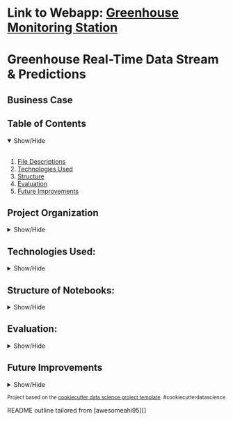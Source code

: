 **Link to Webapp**: **<a href="http://greenhouseapp.s3-website.us-east-2.amazonaws.com" target="_blank">Greenhouse Monitoring Station</a>**
==============================================
Greenhouse Real-Time Data Stream & Predictions
=============================================

## Business Case
<a name="Business_Case"></a>

## Table of Contents
<details open>
  <summary>Show/Hide</summary>
  <br>
 
1. [ File Descriptions ](#File_Description)
2. [ Technologies Used ](#Technologies_Used)    
3. [ Structure ](#Structure)
4. [ Evaluation ](#Evaluation)
5. [ Future Improvements ](#Future_Improvements)

</details>


## Project Organization

<details>
<a name="File_Description"></a>
<summary>Show/Hide</summary>
 <br>


    ├── LICENSE
    ├── .gitignore
    ├── README.md          <- The top-level README for developers using this project.
    ├──
    ├── .github
    │   └── workflows       <- Folder for CI/CD workflows using github Actions
    │       └── CI.yml       <- YAML file for github Actions
    │
    ├── images               <- Folder for images used in README
    │   └── README         
    │
    ├── requirements.txt   <- The requirements file for reproducing the analysis environment, e.g.
    │                         generated with `pip freeze > requirements.txt`
    |
    └── src                <- Source code for use in this project.
        │
        ├── hardware       <- Scripts to run the arduino board & sensor program
        |   ├── secrets.h  <- Location of information needed to connect to IOT and wifi
        │   └── main.cpp   <- main script for sensor board written in Arduino (C++ based)
        │
        ├── webapp          <- Scripts to create a real-time websocket connection app
        |   ├── app.js      <- Scripts to connect to websocket API and recieve data
        │   └── index.html  <- Script to create the main structure of the web app in html
        │
        └── 
--------
  </details>   

## Technologies Used:
<details>
<a name="Technologies_Used"></a>
<summary>Show/Hide</summary>
<br>
    
![AWS Architecture](/images/WeatherStation.jpg)


      
    ├──AWS
        ├── IOT CORE
        ├── Kinesis Data Streams
        ├── Kinesis Firehose
        ├── S3
        ├── Sagemaker
        ├── Gateway API (Websocket)
        ├── Lambda
        ├── DynamoDB
        └── CloudWatch
    ├──Docker
    ├── Arduino
        ├── ESP_CLIENT_MAIL
        └──Tensorflow Keras
    ├──Python
        ├──Pandas
        └──Tensorflow Keras
    ├── HTML
    ├── JavaScript
        ├── charts.js
        └──Tensorflow Keras
 ------------
 </details>

## Structure of Notebooks:
<details>
<a name="Structure"></a>
<summary>Show/Hide</summary>
<br>

 1. 
      

 </details>

## Evaluation:
<a name="Evaluation"></a>
<details>
<summary>Show/Hide</summary>
<br>

</details>
  
## Future Improvements
 <a name="Future_Improvements"></a>
 <details>
<summary>Show/Hide</summary>
<br>

</details>

<p><small>Project based on the <a target="_blank" href="https://drivendata.github.io/cookiecutter-data-science/">cookiecutter data science project template</a>. #cookiecutterdatascience</small></p>
<p>README outline tailored from [awesomeahi95][]<p>

